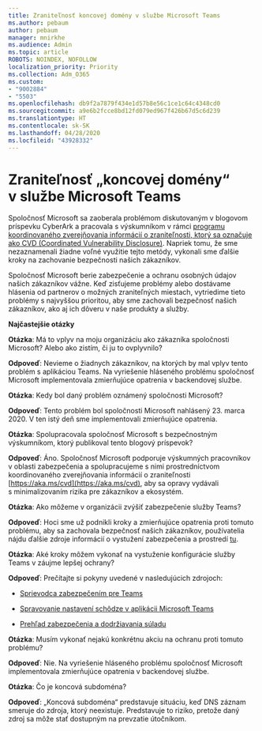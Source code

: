 ```yaml
---
title: Zraniteľnosť koncovej domény v službe Microsoft Teams
ms.author: pebaum
author: pebaum
manager: mnirkhe
ms.audience: Admin
ms.topic: article
ROBOTS: NOINDEX, NOFOLLOW
localization_priority: Priority
ms.collection: Adm_O365
ms.custom:
- "9002884"
- "5503"
ms.openlocfilehash: db9f2a7879f434e1d57b8e56c1ce1c64c4348cd0
ms.sourcegitcommit: a9e6b2fcce8bd12fd079ed967f426b67d5c6d239
ms.translationtype: HT
ms.contentlocale: sk-SK
ms.lasthandoff: 04/28/2020
ms.locfileid: "43928332"
---
```

# <a name="microsoft-teams-dangling-domain-vulnerability"></a>Zraniteľnosť „koncovej domény“ v službe Microsoft Teams

Spoločnosť Microsoft sa zaoberala problémom diskutovaným v blogovom príspevku CyberArk a pracovala s výskumníkom v rámci [programu koordinovaného zverejňovania informácií o zraniteľnosti, ktorý sa označuje ako CVD (Coordinated Vulnerability Disclosure)](https://aka.ms/cvd). Napriek tomu, že sme nezaznamenali žiadne voľné využitie tejto metódy, vykonali sme ďalšie kroky na zachovanie bezpečnosti našich zákazníkov.

Spoločnosť Microsoft berie zabezpečenie a ochranu osobných údajov našich zákazníkov vážne. Keď zisťujeme problémy alebo dostávame hlásenia od partnerov o možných zraniteľných miestach, vytriedime tieto problémy s najvyššou prioritou, aby sme zachovali bezpečnosť našich zákazníkov, ako aj ich dôveru v naše produkty a služby.

**Najčastejšie otázky**

**Otázka**: Má to vplyv na moju organizáciu ako zákazníka spoločnosti Microsoft? Alebo ako zistím, či ju to ovplyvnilo?

**Odpoveď**: Nevieme o žiadnych zákazníkov, na ktorých by mal vplyv tento problém s aplikáciou Teams. Na vyriešenie hláseného problému spoločnosť Microsoft implementovala zmierňujúce opatrenia v backendovej službe.

**Otázka**: Kedy bol daný problém oznámený spoločnosti Microsoft?

**Odpoveď**: Tento problém bol spoločnosti Microsoft nahlásený 23. marca 2020. V ten istý deň sme implementovali zmierňujúce opatrenia.

**Otázka**: Spolupracovala spoločnosť Microsoft s bezpečnostným výskumníkom, ktorý publikoval tento blogový príspevok?

**Odpoveď**: Áno. Spoločnosť Microsoft podporuje výskumných pracovníkov v oblasti zabezpečenia a spolupracujeme s nimi prostredníctvom koordinovaného zverejňovania informácií o zraniteľnosti [https://aka.ms/cvd](https://aka.ms/cvd), aby sa opravy vydávali s minimalizovaním rizika pre zákazníkov a ekosystém.  

**Otázka**: Ako môžeme v organizácii zvýšiť zabezpečenie služby Teams?  

**Odpoveď**: Hoci sme už podnikli kroky a zmierňujúce opatrenia proti tomuto problému, aby sa zachovala bezpečnosť našich zákazníkov, používatelia nájdu ďalšie zdroje informácií o vystužení zabezpečenia a prostredí [tu](https://www.microsoft.com/microsoft-365/blog/2020/04/06/it-professionals-privacy-security-microsoft-teams/).  

**Otázka**: Aké kroky môžem vykonať na vystuženie konfigurácie služby Teams v záujme lepšej ochrany?

**Odpoveď**: Prečítajte si pokyny uvedené v nasledujúcich zdrojoch: 

- [Sprievodca zabezpečením pre Teams](https://docs.microsoft.com/microsoftteams/teams-security-guide)

- [Spravovanie nastavení schôdze v aplikácii Microsoft Teams](https://docs.microsoft.com/microsoftteams/meeting-settings-in-teams)

- [Prehľad zabezpečenia a dodržiavania súladu](https://docs.microsoft.com/microsoftteams/security-compliance-overview)

**Otázka**: Musím vykonať nejakú konkrétnu akciu na ochranu proti tomuto problému?

**Odpoveď**: Nie. Na vyriešenie hláseného problému spoločnosť Microsoft implementovala zmierňujúce opatrenia v backendovej službe.

**Otázka**: Čo je koncová subdoména?

**Odpoveď**: „Koncová subdoména“ predstavuje situáciu, keď DNS záznam smeruje do zdroja, ktorý neexistuje.  Predstavuje to riziko, pretože daný zdroj sa môže stať dostupným na prevzatie útočníkom.
